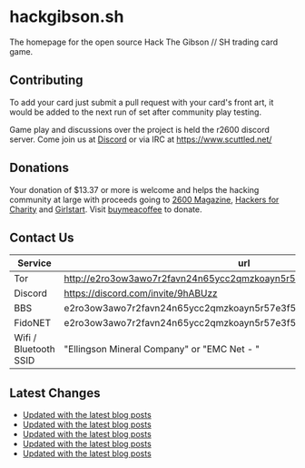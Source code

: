# hackgibson.sh
The homepage for the open source Hack The Gibson // SH trading card game.


## Contributing

To add your card just submit a pull request with your card's front art, it would be added to the next run of set after community play testing.

Game play and discussions over the project is held the r2600 discord server. Come join us at [Discord](https://discord.com/invite/9hABUzz) or via IRC at https://www.scuttled.net/


## Donations

Your donation of $13.37 or more is welcome and helps the hacking community at large with proceeds going to [2600 Magazine](https://2600.com/), [Hackers for Charity](https://hackersforcharity.org) and [Girlstart](https://girlstart.org).  Visit [buymeacoffee](https://www.buymeacoffee.com/hackgibson.sh) to donate.


## Contact Us

Service | url
-|-
Tor | http://e2ro3ow3awo7r2favn24n65ycc2qmzkoayn5r57e3f56nvjwdcgg32ad.onion
Discord | https://discord.com/invite/9hABUzz
BBS | e2ro3ow3awo7r2favn24n65ycc2qmzkoayn5r57e3f56nvjwdcgg32ad.onion:23
FidoNET | e2ro3ow3awo7r2favn24n65ycc2qmzkoayn5r57e3f56nvjwdcgg32ad.onion:24554
Wifi / Bluetooth SSID | "Ellingson Mineral Company" or "EMC Net - <fidonet address>"

## Latest Changes
<!-- BLOG-POST-LIST:START -->
- [Updated with the latest blog posts](https://github.com/DFW2600/hackgibson.sh/commit/4bd4f9ba88270b1481eccbc53f0ada4148746737)
- [Updated with the latest blog posts](https://github.com/DFW2600/hackgibson.sh/commit/ba4f2d796c8057e7c5e74e8aa6bf654b67d6f47b)
- [Updated with the latest blog posts](https://github.com/DFW2600/hackgibson.sh/commit/d89193f48cfdebebc5c65a50c53c5aae0535419e)
- [Updated with the latest blog posts](https://github.com/DFW2600/hackgibson.sh/commit/5aade9fd053599f9162c494c3b01453a9f2d3657)
- [Updated with the latest blog posts](https://github.com/DFW2600/hackgibson.sh/commit/f778ad527759b600fb8925396d8cb728196ff2cb)
<!-- BLOG-POST-LIST:END -->
